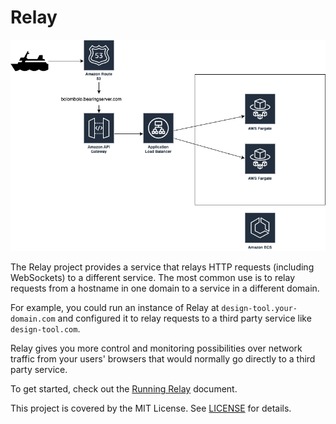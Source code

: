 # Relay

![Schema](./fs.drawio.png)

The Relay project provides a service that relays HTTP requests (including WebSockets) to a different service. The most common use is to relay requests from a hostname in one domain to a service in a different domain.

For example, you could run an instance of Relay at `design-tool.your-domain.com` and configured it to relay requests to a third party service like `design-tool.com`.

Relay gives you more control and monitoring possibilities over network traffic from your users' browsers that would normally go directly to a third party service.

To get started, check out the [Running Relay](./docs/running.md) document.

This project is covered by the MIT License. See [LICENSE](LICENSE) for details.
